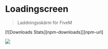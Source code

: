 # Loadingscreen
> Laddningsskärm för FiveM

[![Downloads Stats][npm-downloads]][npm-url]

![](https://media.discordapp.net/attachments/539829599081594920/539928678684033074/unknown.png?width=1201&height=675)
